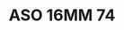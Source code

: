---
title: ASO 16MM 74
date: 
draft: false

# descripcion
description : Anillo de plata 925.

materials: Plata 925

color: 

dimensions: 16mm diámetro

code: 05-23-1462

type: "Anillos"

categories: []

price: $4.130,00

price_eftvo: $3.510,00

# Images
# first image will be shown in the product page
images:
  # - image: "images/path_to_image"
  # La ubicacion de las imagenes es imagenes/Anillos/Anillos.Solo Plata/05-23-1462-aso-16mm-74
  - image: "./images/anillos/solo_plata/05-23-1462-aso-16mm-74_a.JPG"
  - image: "./images/anillos/solo_plata/05-23-1462-aso-16mm-74_b.jpg"
---